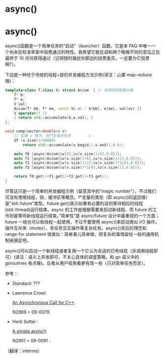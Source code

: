 # async()

# async()

async()函数是一个简单任务的”启动”（launcher）函数，它是本 FAQ 中唯一一个尚未在标准草案中投票通过的特性。我希望它能在调和两个略微不同的意见之后最终于 10 月份获得通过（记得随时骚扰你那边的投票委员，一定要为它投票啊?）。

下边是一种优于传统的线程+锁的并发编程方法示例(译注：山寨 map-reduce 哦)：

```cpp
template<class T,class V> struct Accum  { // 简单的积函数对象
    T* b;
    T* e;
    V val;
    Accum(T* bb, T* ee, const V& v) : b{bb}, e{ee}, val{vv} {}
    V operator() () 
    { return std::accumulate(b,e,val); }
};

void comp(vector<double>& v)
    // 如果 v 够大，则产生很多任务        {
    if (v.size()<10000) 
        return std::accumulate(v.begin(),v.end(),0.0);

    auto f0 {async(Accum{&v[0],&v[v.size()/4],0.0})};
    auto f1 {async(Accum{&v[v.size()/4],&v[v.size()/2],0.0})};
    auto f2 {async(Accum{&v[v.size()/2],&v[v.size()*3/4],0.0})};
    auto f3 {async(Accum{&v[v.size()*3/4],&v[v.size()],0.0})};

    return f0.get()+f1.get()+f2.get()+f3.get();
} 
```

尽管这只是一个简单的并发编程示例（留意其中的”magic number“），不过我们可没有使用线程，锁，缓冲区等概念。f*变量的类型（即 async()的返回值）是”std::future”类型。future.get()表示如果有必要的话则等待相应的线程(std::thread)运行结束。async 的工作是根据需要来启动新线程，而 future 的工作则是等待新线程运行结束。”简单性”是 async/future 设计中最重视的一个方面；future 一般也可以和线程一起使用，不过不要使用 async()来启动类似 I/O 操作，操作互斥体（mutex），多任务交互操作等复杂任务。async()背后的理念和 range-for statement 很类似：简单事儿简单做，把复杂的事情留给一般的通用机制来搞定吧。

async()可以启动一个新线程或者复用一个它认为合适的已有线程（非调用线程即可）(译注：语义上并发即可，不关心具体的调度策略。和 go 语义中的 goroutines 有点像)。后者从用户视角看更有效一些（只对简单任务而言）。

参考：

*   Standard: ???
*   Lawrence Crowl:

    [An Asynchronous Call for C++](http://www.open-std.org/jtc1/sc22/wg21/docs/papers/2009/n2889.html).

    N2889 = 09-0079.

*   Herb Sutter :

    [A simple async()](http://www.open-std.org/jtc1/sc22/wg21/docs/papers/2009/n2901.pdf)

    N2901 = 09-0091 .

（翻译：interma）